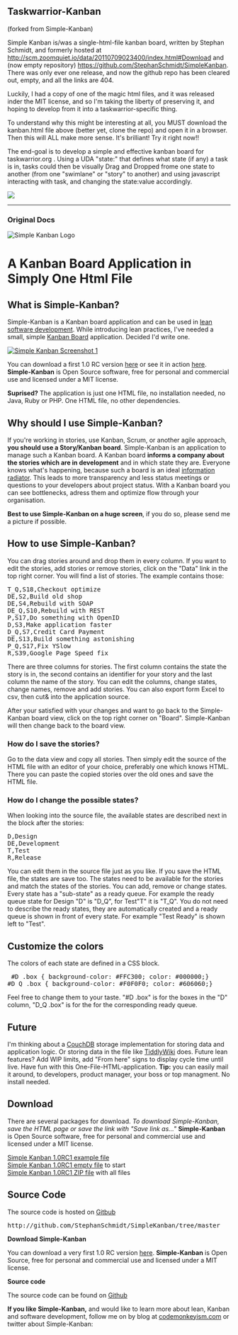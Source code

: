## Taskwarrior-Kanban 
(forked from Simple-Kanban)

Simple Kanban is/was a single-html-file kanban board, written by Stephan Schmidt, and formerly hosted at http://scm.zoomquiet.io/data/20110709023400/index.html#Download and (now empty repository) https://github.com/StephanSchmidt/SimpleKanban. 
There was only ever one release, and now the github repo has been cleared out, empty, and all the links are 404.

Luckily, I had a copy of one of the magic html files, and it was released inder the MIT license, and so I'm taking the liberty of preserving it, and hoping to develop from it into a taskwarrior-specific thing.

To understand why this might be interesting at all, you MUST download the kanban.html file above (better yet, clone the repo) and open it in a browser. Then this will ALL make more sense. It's brilliant! Try it right now!!

The end-goal is to develop a simple and effective kanban board for taskwarrior.org . 
Using a UDA "state:" that defines what state (if any) a task is in, tasks could then be visually Drag and Dropped frome one state to another (from one "swimlane" or "story" to another) and using javascript interacting with task, and changing the state:value accordingly.

![](https://raw.githubusercontent.com/linuxcaffe/Taskwarrior-Kanban/dev/kanban_screenshot1_small.png)

----
### Original Docs


<html>
<head>
<meta http-equiv="Content-Type" content="text/html; charset=UTF-8">
<title>Simple-Kanban | The one file kanban board application</title>
<link rel="stylesheet" type="text/css" href="index.css" media="all">
</head>
<body>
<!-- <div class="container_12">
<div class="grid_12 alpha omegs">
<img src="images/ScreenPhoto.jpg" alt="Simple Kanban screen photo"/>
</div>
</div>
--><div class="container_12">
<img class="logo" src="logo.png" alt="Simple Kanban Logo" border="0">
<h1>A Kanban Board Application in Simply One Html File</h1>
</div>
<div class="container_12">
<div class="grid_9 alpha">
<h2>What is Simple-Kanban?</h2>
<p>
Simple-Kanban is a Kanban board application and can be used in
<a href="http://en.wikipedia.org/wiki/Lean_software_development">lean software development</a>.
While introducing lean practices, I've needed a small, simple
<a href="http://www.infoq.com/articles/agile-kanban-boards">Kanban Board</a> application.
Decided I'd write one.
</p>
<p><a href="http://www.simple-kanban.com/download/Simple_Kanban_App_1.0RC1.html"><img alt="Simple Kanban Screenshot 1" src="screenshot1_small.png" border="0"></a></p>
<p>You can download a first 1.0 RC version <a href="#Download">here</a> or see it in action
<a href="http://www.simple-kanban.com/download/Simple_Kanban_App_1.0RC1.html">here</a>. <b>Simple-Kanban</b> is Open Source software,
free for personal and commercial use and licensed under a MIT license.</p>
<p><b>Suprised?</b> The application is just one HTML file, no installation needed, no Java, Ruby or PHP.
One HTML file, no other dependencies.</p>
<h2>Why should I use Simple-Kanban?</h2>
<p>
If you're working in stories, use Kanban, Scrum, or another agile approach, <b>you should use a Story/Kanban board</b>.
Simple-Kanban is an application to manage such a Kanban board. A Kanban board <b>informs a company about the stories which are in
development</b> and in which state they are. Everyone knows what's happening, because such a board is an ideal
<a href="http://alistair.cockburn.us/Information+radiator">information radiator</a>. This leads to more
transparency and less status meetings or questions to your developers about project status. With a Kanban
board you can see bottlenecks, adress them and optimize flow through your organisation.
</p>
<b>Best to use Simple-Kanban on a
huge screen</b>, if you do so, please send me a picture if possible.
<p></p>
<h2>How to use Simple-Kanban?</h2>
<p>You can drag stories around and drop them in every column. If you want to edit the stories, add stories or
remove stories, click on the "Data" link in the top right corner. You will find a list
of stories. The example contains those:</p>
<pre>T_Q,S18,Checkout optimize
DE,S2,Build old shop
DE,S4,Rebuild with SOAP
DE_Q,S10,Rebuild with REST
P,S17,Do something with OpenID
D,S3,Make application faster
D_Q,S7,Credit Card Payment
DE,S13,Build something astonishing
P_Q,S17,Fix YSlow
R,S39,Google Page Speed fix
</pre>
<p>There are three columns for stories. The first column contains the state the story is in, the second contains
an identifier for your story and the last column the name of the story. You can edit the columns, change
states, change names, remove and add stories. You can also export form Excel to csv, then cut&amp; into the
application source.</p>
<p>
After your satisfied with your changes and want to go back to the Simple-Kanban board view, click
on the top right corner on "Board". Simple-Kanban will then change back to the board view.
</p>
<h3>How do I save the stories?</h3>
<p>
Go to the data view and copy all stories. Then simply edit the source of the HTML file
with an editor of your choice, preferably one which knows HTML. There you can paste the copied
stories over the old ones and save the HTML file.
</p>
<h3>How do I change the possible states?</h3>
<p>When looking into the source file, the available states are described next in the block after the
stories:</p>
<pre>D,Design
DE,Development
T,Test
R,Release
</pre>
<p>
You can edit them in the source file just as you like. If you save the HTML file, the states are save too.
The states need to be available for the stories and match the states of the stories. You can add, remove or
change
states. Every state has a "sub-state" as a ready queue. For example the ready queue state for Design "D"
is "D_Q", for Test"T" it is "T_Q". You do not need to describe the ready
states, they are automatically created and a ready queue is shown in front of every state. For example
"Test Ready" is shown left to "Test".
</p>
<h2>Customize the colors</h2>
<p>The colors of each state are defined in a CSS block.</p>
<pre> #D .box { background-color: #FFC300; color: #000000;}
#D_Q .box { background-color: #F0F0F0; color: #606060;}
</pre>
<p>Feel free to change them to your taste. "#D .box" is for the boxes in the "D" column, "D_Q .box" is for the
for the corresponding ready queue.</p>
<h2>Future</h2>
<p>
I'm thinking about a <a href="http://couchdb.apache.org/">CouchDB</a> storage implementation for storing
data and application logic. Or storing data in the file like <a href="http://www.tiddlywiki.com/">TiddlyWiki</a>
does. Future lean features? Add WIP limits, add "From here" signs to display cycle time until live. Have fun
with
this One-File-HTML-application. <b>Tip:</b> you can easily mail it around, to developers,
product manager, your boss or top managment. No install needed.</p>
<a name="Download"><h2>Download</h2></a>
<p>There are several packages for download. <em>To download
Simple-Kanban, save the HTML page or save the link with "Save link as..."</em>
<b>Simple-Kanban</b> is Open Source software, free for personal and commercial use and licensed under a MIT
license.
</p>
<p class="downloadarea">
<a href="http://www.simple-kanban.com/download/Simple_Kanban_App_1.0RC1.html">Simple Kanban 1.0RC1 example file</a><br>
<a href="http://www.simple-kanban.com/download/Simple_Kanban_App_1.0RC1_Empty.html">Simple Kanban 1.0RC1 empty file</a> to start<br>
<a href="http://www.simple-kanban.com/download/Simple_Kanban_App_1.0RC1.zip">Simple Kanban 1.0RC1 ZIP file</a> with all files<br>
</p>
<a name="Source"></a><h2>Source Code</h2>
The source code is hosted on <a href="http://github.com/StephanSchmidt/SimpleKanban/tree/master">Gitbub</a>
<pre>http://github.com/StephanSchmidt/SimpleKanban/tree/master
</pre>
</div>
<div class="grid_3 omega">
<div id="downloadbox">
<b>Download Simple-Kanban</b>
<p>
You can download a very first 1.0 RC version <a href="#Download">here</a>.
<b>Simple-Kanban</b> is Open Source, free for personal and commercial use and licensed under a MIT license.
</p>
</div>
<div id="sourcebox">
<b>Source code</b>
<p>The source code can be found on <a href="#source">Github</a></p>
</div>
<p><b>If you like Simple-Kanban,</b> and would like to learn more
about lean, Kanban and software development, follow me on by blog at <a href="http://www.codemonkeyism.com/">codemonkeyism.com</a>
or twitter about Simple-Kanban: </p>
</div>
</div>
</body>
</html>
